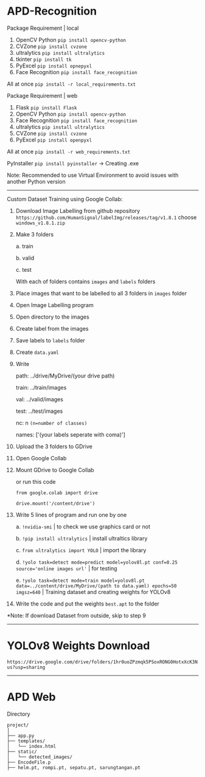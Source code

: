 # APD-Recognition

Package Requirement | local
1. OpenCV Python `pip install opencv-python`
2. CVZone `pip install cvzone`
3. ultralytics `pip install ultralytics`
4. tkinter `pip install tk`
5. PyExcel `pip install opnepyxl`
6. Face Recognition `pip install face_recognition`

All at once `pip install -r local_requirements.txt`

Package Requirement | web
1. Flask `pip install Flask`
2. OpenCV Python `pip install opencv-python`
3. Face Recognition `pip install face_recognition`
4. ultralytics `pip install ultralytics`
5. CVZone `pip install cvzone`
6. PyExcel `pip install openpyxl`

All at once `pip install -r web_requirements.txt`

PyInstaller `pip install pyinstaller` -> Creating .exe

Note: Recommended to use Virtual Environment to avoid issues with another Python version

---------------------------------------------------------------------------------

Custom Dataset Training using Google Collab:
1. Download Image Labelling from github repository `https://github.com/HumanSignal/labelImg/releases/tag/v1.8.1` choose `windows_v1.8.1.zip`
2. Make 3 folders
   
   a. train
   
   b. valid
   
   c. test
   
   With each of folders contains `images` and `labels` folders
4. Place images that want to be labelled to all 3 folders in `images` folder
5. Open Image Labelling program
6. Open directory to the images
7. Create label from the images
8. Save labels to `labels` folder
9. Create `data.yaml`
10. Write
    
    path: ../drive/MyDrive/(your drive path)
    
    train: ../train/images
    
    val: ../valid/images
    
    test: ../test/images

    nc: n `(n=number of classes)`
    
    names: ['(your labels seperate with coma)']
13. Upload the 3 folders to GDrive
14. Open Google Collab
15. Mount GDrive to Google Collab

    or run this code

    `from google.colab import drive`
    
    `drive.mount('/content/drive')`
17. Write 5 lines of program and run one by one
    
    a. `!nvidia-smi` | to check we use graphics card or not
    
    b. `!pip install ultralytics` | install ultraltics library
    
    c. `from ultralytics import YOLO` | import the library
    
    d. `!yolo task=detect mode=predict model=yolov8l.pt conf=0.25 source='online images url'` | for testing
    
    e. `!yolo task=detect mode=train model=yolov8l.pt data=../content/drive/MyDrive/(path to data.yaml) epochs=50 imgsz=640` | Training dataset and creating weights for YOLOv8
18. Write the code and put the weights `best.apt` to the folder

*Note: If download Dataset from outside, skip to step 9

-------------------------------------------------------------

# YOLOv8 Weights Download

`https://drive.google.com/drive/folders/1hr0uoZPzmqk5PSoxRONG0HotxXcK3Nus?usp=sharing` 

-------------------------------------------------------------

# APD Web

Directory
```
project/
│
├── app.py
├── templates/
│   └── index.html
├── static/
│   └── detected_images/
├── EncodeFile.p
├── helm.pt, rompi.pt, sepatu.pt, sarungtangan.pt
```
